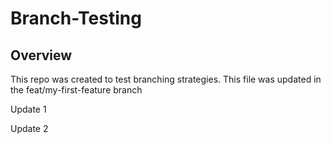 # Branch-Testing

## Overview
This repo was created to test branching strategies. 
This file was updated in the feat/my-first-feature branch

Update 1

Update 2
